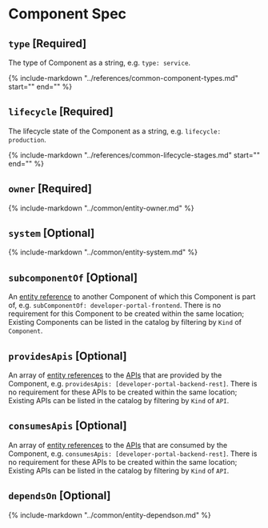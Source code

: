 # Component Spec

<!--start-fields-->

## `type` [Required]

The type of Component as a string, e.g. `type: service`.

{%
    include-markdown "../references/common-component-types.md"
    start="<!--excerpt-start-->"
    end="<!--excerpt-end-->"
%}

## `lifecycle` [Required]

The lifecycle state of the Component as a string, e.g. `lifecycle: production`.

{%
    include-markdown "../references/common-lifecycle-stages.md"
    start="<!--excerpt-start-->"
    end="<!--excerpt-end-->"
%}

## `owner` [Required]

{%
    include-markdown "../common/entity-owner.md"
%}

## `system` [Optional]

{%
    include-markdown "../common/entity-system.md"
%}

## `subcomponentOf` [Optional]

An [entity reference](https://backstage.io/docs/features/software-catalog/references#string-references) to another Component of which this Component is part of, e.g. `subComponentOf: developer-portal-frontend`. There is no requirement for this Component to be created within the same location; Existing Components can be listed in the catalog by filtering by `Kind` of `Component`.

## `providesApis` [Optional]

An array of [entity references](https://backstage.io/docs/features/software-catalog/references#string-references) to the [APIs](../explanations/api.md) that are provided by the Component, e.g. `providesApis: [developer-portal-backend-rest]`. There is no requirement for these APIs to be created within the same location; Existing APIs can be listed in the catalog by filtering by `Kind` of `API`.

## `consumesApis` [Optional]

An array of [entity references](https://backstage.io/docs/features/software-catalog/references#string-references) to the [APIs](../explanations/api.md) that are consumed by the Component, e.g. `consumesApis: [developer-portal-backend-rest]`. There is no requirement for these APIs to be created within the same location; Existing APIs can be listed in the catalog by filtering by `Kind` of `API`.

## `dependsOn` [Optional]

{%
    include-markdown "../common/entity-dependson.md"
%}

<!--end-fields-->
